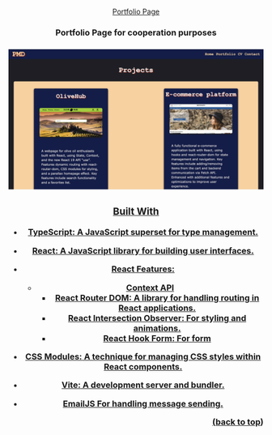<br />
<div align="center">
  <a href="https://github.com/ptrmad/PortfolioPage">
  Portfolio Page
  </a>
</div>

<h3 align="center">Portfolio Page for cooperation purposes</h3>

<h3 align="center"><a href=">Live Page</a></h3>

<div align="center">
  <img src="./Portfolio screen.png" alt="OliveHub Screenshot" width="800px" height="auto" />
</div>

### Built With

- **TypeScript:** A JavaScript superset for type management.
- **React:** A JavaScript library for building user interfaces.
- **React Features:**

  - Context API
    - **React Router DOM:** A library for handling routing in React applications.
    - **React Intersection Observer:** For styling and animations.
    - **React Hook Form:** For form

- **CSS Modules:** A technique for managing CSS styles within React components.
- **Vite:** A development server and bundler.
- **EmailJS** For handling message sending.

<p align="right">(<a href="#readme-top">back to top</a>)</p>
